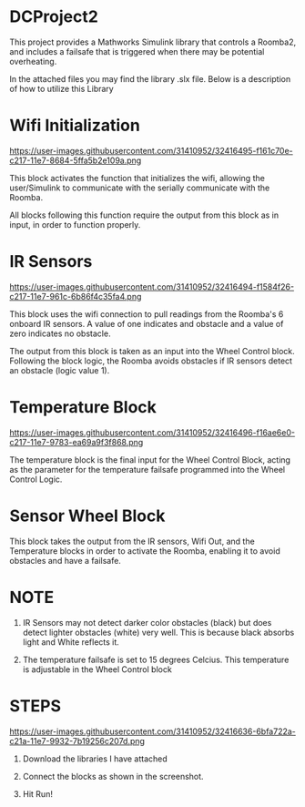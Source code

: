# DCProject2
This project provides a Mathworks Simulink library that controls a Roomba2, and includes a failsafe that is triggered when there may be potential overheating.

In the attached files you may find the library .slx file. Below is a description of how to utilize this Library


# Wifi Initialization

https://user-images.githubusercontent.com/31410952/32416495-f161c70e-c217-11e7-8684-5ffa5b2e109a.png

This block activates the function that initializes the wifi, allowing the user/Simulink to communicate with the serially communicate with the Roomba.

All blocks following this function require the output from this block as in input, in order to function properly.

# IR Sensors

https://user-images.githubusercontent.com/31410952/32416494-f1584f26-c217-11e7-961c-6b86f4c35fa4.png

This block uses the wifi connection to pull readings from the Roomba's 6 onboard IR sensors. A value of one indicates and obstacle and a value of zero indicates no obstacle.

The output from this block is taken as an input into the Wheel Control block. Following the block logic, the Roomba avoids obstacles if IR sensors detect an obstacle (logic value 1).

# Temperature Block

https://user-images.githubusercontent.com/31410952/32416496-f16ae6e0-c217-11e7-9783-ea69a9f3f868.png

The temperature block is the final input for the Wheel Control Block, acting as the parameter for the temperature failsafe programmed into the Wheel Control Logic.

# Sensor Wheel Block

This block takes the output from the IR sensors, Wifi Out, and the Temperature blocks in order to activate the Roomba, enabling it to avoid obstacles and have a failsafe.

# NOTE
1. IR Sensors may not detect darker color obstacles (black) but does detect lighter obstacles (white) very well. This is because black absorbs light and White reflects it.

2. The temperature failsafe is set to 15 degrees Celcius. This temperature is adjustable in the Wheel Control block

# STEPS

https://user-images.githubusercontent.com/31410952/32416636-6bfa722a-c21a-11e7-9932-7b19256c207d.png

1. Download the libraries I have attached 

2. Connect the blocks as shown in the screenshot.

3. Hit Run!
